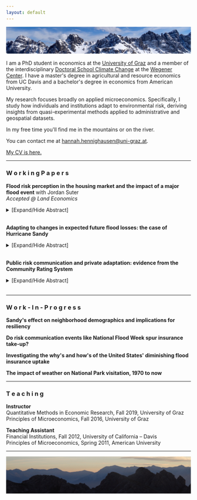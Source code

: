 ```yaml
---
layout: default
---
```

<img src="/assets/img/mountains3.jpeg" alt="AxamerLizum" />

I am a PhD student in economics at the [University of Graz](https://volkswirtschaftslehre.uni-graz.at/en/) and a member of the interdisciplinary [Doctoral School Climate Change](https://dk-climate-change.uni-graz.at/en/) at the [Wegener Center](https://wegcenter.uni-graz.at/en/). I have a master's degree in agricultural and resource economics from UC Davis and a bachelor's degree in economics from American University.

My research focuses broadly on applied microeconomics. Specifically, I study how individuals and institutions adapt to environmental risk, deriving insights from quasi-experimental methods applied to administrative and geospatial datasets.

In my free time you'll find me in the mountains or on the river.

You can contact me at hannah.hennighausen@uni-graz.at.

[My CV is here.](https://hannahhennighausen.github.io/CV/Hennighausen_CV_Oct19.pdf)

* * *

### W o r k i n g   P a p e r s

**Flood risk perception in the housing market and the impact of a major flood event** with Jordan Suter <br />
_Accepted @ Land Economics_ 
<details>
  <summary>[Expand/Hide Abstract]</summary>
  
The impact of flood events on flood risk perception has important implications for policy. Applying a novel dataset featuring the flooding extents from a severe event in Colorado, we disentangle inundated properties from "near-misses", defined as structures not directly flooded but located in the 100- year floodplain. Using a triple-difference hedonic framework, we show that inundated properties in the floodplain underwent a decrease in price after the flood, while "near-misses" saw a relative price increase. We speculate that inundated properties are perceived as being riskier and "near-misses" relatively less risky, suggesting the possible influence of the availability heuristic or Bayesian learning.

</details>
<br />

**Adapting to changes in expected future flood losses: the case of Hurricane Sandy** <br />
<details>
  <summary>[Expand/Hide Abstract]</summary>
  
Will be added soon.

</details>
<br />

**Public risk communication and private adaptation: evidence from the Community Rating System** <br />
<details>
  <summary>[Expand/Hide Abstract]</summary>
  
Will be added soon.

</details>
<br />

* * *

### W o r k - I n - P r o g r e s s

**Sandy's effect on neighborhood demographics and implications for resiliency** <br />

**Do risk communication events like National Flood Week spur insurance take-up?** <br />

**Investigating the why's and how's of the United States' diminishing flood insurance uptake** <br />

**The impact of weather on National Park visitation, 1970 to now** <br />

* * *

### T e a c h i n g

**Instructor** <br />
Quantitative Methods in Economic Research, Fall 2019, University of Graz <br />
Principles of Microeconomics, Fall 2016, University of Graz

**Teaching Assistant** <br />
Financial Institutions, Fall 2012, University of California – Davis <br />
Principles of Microeconomics, Spring 2011, American University

* * *

<img src="/assets/img/mountains2.jpeg" alt="ReitherSpitze" /> 
